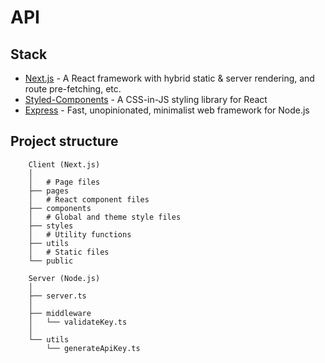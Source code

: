 # API

## Stack

- [Next.js](https://nextjs.org/) - A React framework with hybrid static & server rendering, and route pre-fetching, etc.
- [Styled-Components](https://styled-components.com/) - A CSS-in-JS styling library for React
- [Express](https://www.expressjs.com/) - Fast, unopinionated, minimalist web framework for Node.js

## Project structure

```
    Client (Next.js)
    │
    │   # Page files
    ├── pages
    │   # React component files
    ├── components
    │   # Global and theme style files
    ├── styles
    │   # Utility functions
    ├── utils
    │   # Static files
    └── public

    Server (Node.js)
    │
    ├── server.ts
    │
    ├── middleware
    │   └── validateKey.ts
    │
    └── utils
        └── generateApiKey.ts
```
